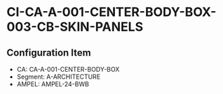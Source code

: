# CI-CA-A-001-CENTER-BODY-BOX-003-CB-SKIN-PANELS

## Configuration Item
- CA: CA-A-001-CENTER-BODY-BOX
- Segment: A-ARCHITECTURE
- AMPEL: AMPEL-24-BWB
